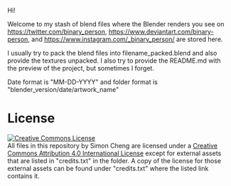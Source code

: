 Hi!

Welcome to my stash of blend files where the Blender renders you see on https://twitter.com/binary_person, https://www.deviantart.com/binary-person, and https://www.instagram.com/_binary_person/ are stored here.

I usually try to pack the blend files into filename_packed.blend and also provide the textures unpacked. I also try to provide the README.md with the preview of the project, but sometimes I forget.

Date format is "MM-DD-YYYY" and folder format is "blender\_version/date/artwork\_name"

# License
<a rel="license" href="http://creativecommons.org/licenses/by/4.0/"><img alt="Creative Commons License" style="border-width:0" src="https://i.creativecommons.org/l/by/4.0/88x31.png" /></a><br />All files in this repository by Simon Cheng are licensed under a <a rel="license" href="http://creativecommons.org/licenses/by/4.0/">Creative Commons Attribution 4.0 International License</a> except for external assets that are listed in "credits.txt" in the folder. A copy of the license for those external assets can be found under "credits.txt" where the listed link contains it.